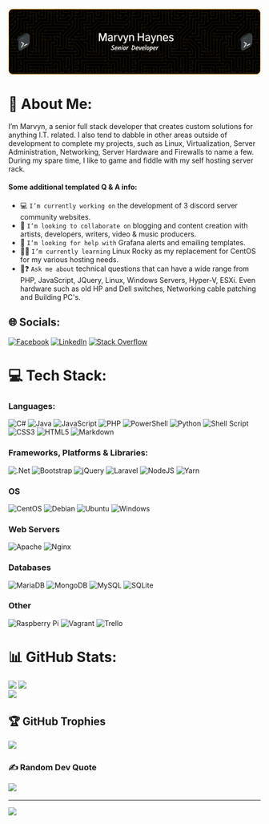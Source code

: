 ![Header](./assets/github-header-image.png)

# 💫 About Me:
I’m Marvyn, a senior full stack developer that creates custom solutions for anything I.T. related. I also tend to dabble in other areas outside of development to complete my projects, such as Linux, Virtualization, Server Administration, Networking, Server Hardware and Firewalls to name a few.  During my spare time, I like to game and fiddle with my self hosting server rack.

#### Some additional templated Q & A info:
* 💻 `I’m currently working on` the development of 3 discord server community websites.</br> 
* 🤝 `I’m looking to collaborate on` blogging and content creation with artists, developers, writers, video & music producers.</br>
* 🤔 `I’m looking for help with` Grafana alerts and emailing templates.</br>
* 🧑‍🎓 `I’m currently learning` Linux Rocky as my replacement for CentOS for my various hosting needs.</br>
* 💬❓ `Ask me about` technical questions that can have a wide range from PHP, JavaScript, JQuery, Linux, Windows Servers, Hyper-V, ESXi.  Even hardware such as old HP and Dell switches, Networking cable patching and Building PC's.</br>


## 🌐 Socials:
[![Facebook](https://img.shields.io/badge/Facebook-%231877F2.svg?logo=Facebook&logoColor=white)](https://facebook.com/Marvyn.Haynes.7) [![LinkedIn](https://img.shields.io/badge/LinkedIn-%230077B5.svg?logo=linkedin&logoColor=white)](https://linkedin.com/in/MarvynHaynes) [![Stack Overflow](https://img.shields.io/badge/-Stackoverflow-FE7A16?logo=stack-overflow&logoColor=white)](https://stackoverflow.com/users/MarvynH) 

# 💻 Tech Stack:

### Languages:
![C#](https://img.shields.io/badge/c%23-%23239120.svg?style=for-the-badge&logo=c-sharp&logoColor=white) ![Java](https://img.shields.io/badge/java-%23ED8B00.svg?style=for-the-badge&logo=java&logoColor=white) ![JavaScript](https://img.shields.io/badge/javascript-%23323330.svg?style=for-the-badge&logo=javascript&logoColor=%23F7DF1E) ![PHP](https://img.shields.io/badge/php-%23777BB4.svg?style=for-the-badge&logo=php&logoColor=white) ![PowerShell](https://img.shields.io/badge/PowerShell-5391FE?style=for-the-badge&logo=powershell&logoColor=white) ![Python](https://img.shields.io/badge/python-3670A0?style=for-the-badge&logo=python&logoColor=ffdd54) ![Shell Script](https://img.shields.io/badge/shell_script-%23121011.svg?style=for-the-badge&logo=gnu-bash&logoColor=white) ![CSS3](https://img.shields.io/badge/css3-%231572B6.svg?style=for-the-badge&logo=css3&logoColor=white) ![HTML5](https://img.shields.io/badge/html5-%23E34F26.svg?style=for-the-badge&logo=html5&logoColor=white) ![Markdown](https://img.shields.io/badge/markdown-%23000000.svg?style=for-the-badge&logo=markdown&logoColor=white) 
### Frameworks, Platforms & Libraries:
![.Net](https://img.shields.io/badge/.NET-5C2D91?style=for-the-badge&logo=.net&logoColor=white) ![Bootstrap](https://img.shields.io/badge/bootstrap-%23563D7C.svg?style=for-the-badge&logo=bootstrap&logoColor=white) ![jQuery](https://img.shields.io/badge/jquery-%230769AD.svg?style=for-the-badge&logo=jquery&logoColor=white) ![Laravel](https://img.shields.io/badge/laravel-%23FF2D20.svg?style=for-the-badge&logo=laravel&logoColor=white) ![NodeJS](https://img.shields.io/badge/node.js-6DA55F?style=for-the-badge&logo=node.js&logoColor=white) ![Yarn](https://img.shields.io/badge/yarn-%232C8EBB.svg?style=for-the-badge&logo=yarn&logoColor=white) 
### OS
![CentOS](https://img.shields.io/badge/CentOS-262577?style=for-the-badge&logo=centos&logoColor=white) ![Debian](https://img.shields.io/badge/Debian-A81D33?style=for-the-badge&logo=debian&logoColor=white) ![Ubuntu](https://img.shields.io/badge/Ubuntu-E95420?style=for-the-badge&logo=ubuntu&logoColor=white) ![Windows](https://img.shields.io/badge/Windows-0078D6?style=for-the-badge&logo=windows&logoColor=white)
### Web Servers 
![Apache](https://img.shields.io/badge/apache-%23D42029.svg?style=for-the-badge&logo=apache&logoColor=white) ![Nginx](https://img.shields.io/badge/nginx-%23009639.svg?style=for-the-badge&logo=nginx&logoColor=white) 
### Databases 
![MariaDB](https://img.shields.io/badge/MariaDB-003545?style=for-the-badge&logo=mariadb&logoColor=white) ![MongoDB](https://img.shields.io/badge/MongoDB-%234ea94b.svg?style=for-the-badge&logo=mongodb&logoColor=white) ![MySQL](https://img.shields.io/badge/mysql-%2300f.svg?style=for-the-badge&logo=mysql&logoColor=white) ![SQLite](https://img.shields.io/badge/sqlite-%2307405e.svg?style=for-the-badge&logo=sqlite&logoColor=white) 
### Other 
![Raspberry Pi](https://img.shields.io/badge/-RaspberryPi-C51A4A?style=for-the-badge&logo=Raspberry-Pi) ![Vagrant](https://img.shields.io/badge/vagrant-%231563FF.svg?style=for-the-badge&logo=vagrant&logoColor=white) ![Trello](https://img.shields.io/badge/Trello-%23026AA7.svg?style=for-the-badge&logo=Trello&logoColor=white)

# 📊 GitHub Stats:
![](https://github-readme-stats.vercel.app/api?username=MarvynHaynes&theme=gruvbox&hide_border=true&include_all_commits=true&count_private=true)
![](https://github-readme-streak-stats.herokuapp.com/?user=MarvynHaynes&theme=gruvbox&hide_border=true)<br/>
![](https://github-readme-stats.vercel.app/api/top-langs/?username=MarvynHaynes&langs_count=8&theme=gruvbox&hide_border=true&include_all_commits=true&count_private=true&layout=compact)

## 🏆 GitHub Trophies
![](https://github-profile-trophy.vercel.app/?username=MarvynHaynes&theme=gruvbox&no-frame=true&no-bg=true&margin-w=4&column=3)

### ✍️ Random Dev Quote
![](https://quotes-github-readme.vercel.app/api?type=horizontal&theme=gruvbox)

---
[![](https://visitcount.itsvg.in/api?id=MarvynHaynes&icon=5&color=1)](https://visitcount.itsvg.in)
